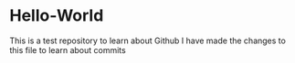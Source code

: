 # Hello-World
This is a test repository to learn about Github
I have made the changes to this file to learn about commits
